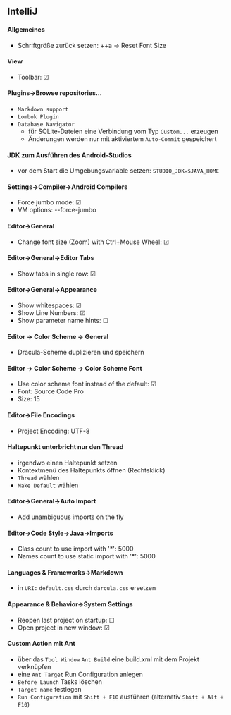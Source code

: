 ## IntelliJ

#### Allgemeines
- Schriftgröße zurück setzen: <Ctl>+<Shift>+a -> Reset Font Size

#### View
- Toolbar: &#x2611;

#### Plugins->Browse repositories...
- `Markdown support`
- `Lombok Plugin`
- `Database Navigator`
  - für SQLite-Dateien eine Verbindung vom Typ `Custom...` erzeugen
  - Änderungen werden nur mit aktiviertem `Auto-Commit` gespeichert

#### JDK zum Ausführen des Android-Studios
- vor dem Start die Umgebungsvariable setzen: `STUDIO_JDK=$JAVA_HOME`

#### Settings->Compiler->Android Compilers
- Force jumbo mode: &#x2611;
- VM options: --force-jumbo

#### Editor->General
- Change font size (Zoom) with Ctrl+Mouse Wheel: &#x2611;

#### Editor->General->Editor Tabs
- Show tabs in single row: &#x2611;

#### Editor->General->Appearance
- Show whitespaces: &#x2611;
- Show Line Numbers: &#x2611;
- Show parameter name hints: &#x2610;

#### Editor -> Color Scheme -> General
- Dracula-Scheme duplizieren und speichern

#### Editor -> Color Scheme -> Color Scheme Font
- Use color scheme font instead of the default: &#x2611;
- Font: Source Code Pro
- Size: 15

#### Editor->File Encodings
- Project Encoding: UTF-8

#### Haltepunkt unterbricht nur den Thread
- irgendwo einen Haltepunkt setzen
- Kontextmenü des Haltepunkts öffnen (Rechtsklick)
- `Thread` wählen
- `Make Default` wählen

#### Editor->General->Auto Import
- Add unambiguous imports on the fly

#### Editor->Code Style->Java->Imports
- Class count to use import with '*': 5000
- Names count to use static import with '*': 5000

#### Languages & Frameworks->Markdown
- in `URI:` `default.css` durch `darcula.css` ersetzen

#### Appearance & Behavior->System Settings
- Reopen last project on startup: &#x2610;
- Open project in new window: &#x2611;

#### Custom Action mit Ant
- über das `Tool Window` `Ant Build` eine build.xml mit dem Projekt verknüpfen
- eine `Ant Target` Run Configuration anlegen
- `Before Launch` Tasks löschen
- `Target name` festlegen
- `Run Configuration` mit `Shift + F10` ausführen (alternativ `Shift + Alt + F10`)
